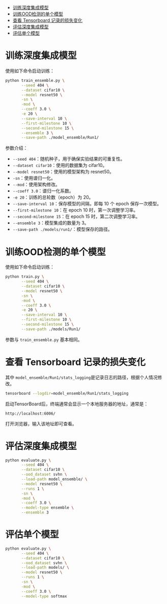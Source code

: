 <!--
 * @FilePath: 1.3.train_evaluate.md
 * @Author: erchen
 * @Date: 2024-08-17 20:34:53
 * @LastEditTime: 2024-08-18 23:01:38
 * @Descripttion: 
-->

- [训练深度集成模型](#训练深度集成模型)
- [训练OOD检测的单个模型](#训练ood检测的单个模型)
- [查看 Tensorboard 记录的损失变化](#查看-tensorboard-记录的损失变化)
- [评估深度集成模型](#评估深度集成模型)
- [评估单个模型](#评估单个模型)

# 训练深度集成模型

使用如下命令启动训练：

```bash
python train_ensemble.py \
       --seed 404 \
       --dataset cifar10 \
       --model resnet50 \
       -sn \
       -mod \
       --coeff 3.0 \
       -e 20 \
       --save-interval 10 \
       --first-milestone 10 \
       --second-milestone 15 \
       --ensemble 3 \
       --save-path ./model_ensemble/Run1/
```

参数介绍：
- `--seed 404`：随机种子，用于确保实验结果的可重复性。
- `--dataset cifar10`：使用的数据集为 cifar10。
- `--model resnet50`：使用的模型架构为 resnet50。
- `-sn`：使用谱归一化。
- `--mod`：使用架构修改。
- `--coeff 3.0`：谱归一化系数。
- `-e 20`：训练的总轮数（epoch）为 20。
- `--save-interval 10`：保存模型的间隔，即每 10 个 epoch 保存一次模型。
- `--first-milestone 10`：在 epoch 10 时，第一次调整学习率。
- `--second-milestone 15`：在 epoch 15 时，第二次调整学习率。
- `--ensemble 3`：模型集成的数量为 3。
- `--save-path ./models/run1/`：模型保存的路径。

# 训练OOD检测的单个模型

使用如下命令启动训练：

```bash
python train.py \
       --seed 404 \
       --dataset cifar10 \
       --model resnet50 \
       -sn \
       -mod \
       --coeff 3.0 \
       -e 20 \
       --save-interval 10 \
       --first-milestone 10 \
       --second-milestone 15 \
       --save-path ./models/Run1/
```

参数与 `train_ensemble.py` 基本相同。

# 查看 Tensorboard 记录的损失变化

其中 `model_ensemble/Run1/stats_logging`是记录日志的路径，根据个人情况修改。

```bash
tensorboard --logdir=model_ensemble/Run1/stats_logging
```

启动TensorBoard后，终端通常会显示一个本地服务器的地址，通常是：

```
http://localhost:6006/
```

打开浏览器，输入该地址即可查看。

# 评估深度集成模型

```bash
python evaluate.py \
       --seed 404 \
       --dataset cifar10 \
       --ood_dataset svhn \
       --load-path model_ensemble/ \
       --model resnet50 \
       --runs 1 \
       -sn \
       -mod \
       --coeff 3.0 \
       --model-type ensemble \
       --ensemble 3
```

# 评估单个模型

```bash
python evaluate.py \
       --seed 404 \
       --dataset cifar10 \
       --ood_dataset svhn \
       --load-path models/ \
       --model resnet50 \
       --runs 1 \
       -sn \
       -mod \
       --coeff 3.0 \
       --model-type softmax
```